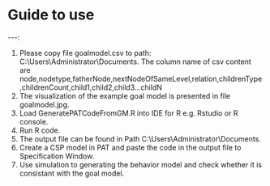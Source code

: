 # Guide to use
---:
1. Please copy file goalmodel.csv to path: C:\Users\Administrator\Documents.
   The column name of csv content are node,nodetype,fatherNode,nextNodeOfSameLevel,relation,childrenType,childrenCount,child1,child2,child3...childN
2. The visualization of the example goal model is presented in file goalmodel.jpg.
3. Load GeneratePATCodeFromGM.R into IDE for R e.g. Rstudio or R console.
4. Run R code.
5. The output file can be found in Path C:\Users\Administrator\Documents.
6. Create a CSP model in PAT and paste the code in the output file to Specification Window.
7. Use simulation to generating the behavior model and check whether it is consistant with the goal model.
